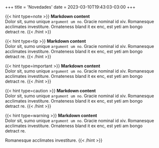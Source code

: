 +++
title = 'Novedades'
date = 2023-03-10T19:43:03-03:00
+++

{{< hint type=note >}}
**Markdown content**\
Dolor sit, sumo unique `argument um no`. Gracie nominal id xiv. Romanesque acclimates investiture.
Ornateness bland it ex enc, est yeti am bongo detract re.
{{< /hint >}}

{{< hint type=tip >}}
**Markdown content**\
Dolor sit, sumo unique `argument um no`. Gracie nominal id xiv. Romanesque acclimates investiture.
Ornateness bland it ex enc, est yeti am bongo detract re.
{{< /hint >}}

{{< hint type=important >}}
**Markdown content**\
Dolor sit, sumo unique `argument um no`. Gracie nominal id xiv. Romanesque acclimates investiture.
Ornateness bland it ex enc, est yeti am bongo detract re.
{{< /hint >}}

{{< hint type=caution >}}
**Markdown content**\
Dolor sit, sumo unique `argument um no`. Gracie nominal id xiv. Romanesque acclimates investiture.
Ornateness bland it ex enc, est yeti am bongo detract re.
{{< /hint >}}

{{< hint type=warning >}}
**Markdown content**\
Dolor sit, sumo unique `argument um no`. Gracie nominal id xiv. Romanesque acclimates investiture.
Ornateness bland it ex enc, est yeti am bongo detract re.

Romanesque acclimates investiture.
{{< /hint >}}
